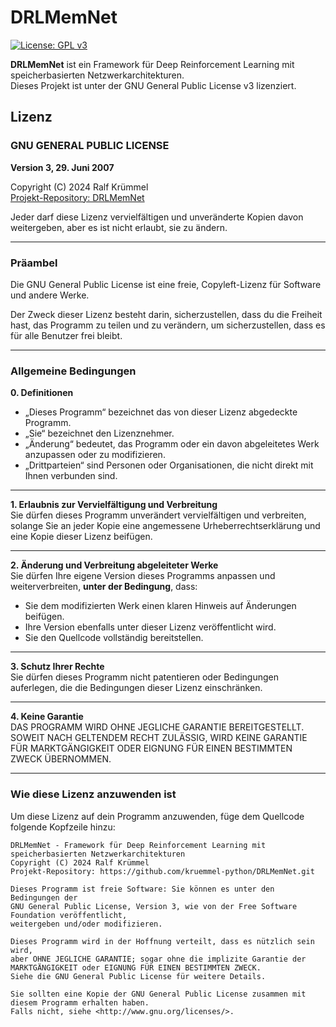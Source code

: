# DRLMemNet

[![License: GPL v3](https://img.shields.io/badge/License-GPLv3-blue.svg)](https://www.gnu.org/licenses/gpl-3.0)

**DRLMemNet** ist ein Framework für Deep Reinforcement Learning mit speicherbasierten Netzwerkarchitekturen.  
Dieses Projekt ist unter der GNU General Public License v3 lizenziert.

## Lizenz

### GNU GENERAL PUBLIC LICENSE  
**Version 3, 29. Juni 2007**  

Copyright (C) 2024 Ralf Krümmel  
[Projekt-Repository: DRLMemNet](https://github.com/kruemmel-python/DRLMemNet.git)  

Jeder darf diese Lizenz vervielfältigen und unveränderte Kopien davon weitergeben, aber es ist nicht erlaubt, sie zu ändern.

---

### Präambel

Die GNU General Public License ist eine freie, Copyleft-Lizenz für Software und andere Werke.

Der Zweck dieser Lizenz besteht darin, sicherzustellen, dass du die Freiheit hast, das Programm zu teilen und zu verändern, um sicherzustellen, dass es für alle Benutzer frei bleibt.

---

### Allgemeine Bedingungen

**0. Definitionen**  
- „Dieses Programm“ bezeichnet das von dieser Lizenz abgedeckte Programm.  
- „Sie“ bezeichnet den Lizenznehmer.  
- „Änderung“ bedeutet, das Programm oder ein davon abgeleitetes Werk anzupassen oder zu modifizieren.  
- „Drittparteien“ sind Personen oder Organisationen, die nicht direkt mit Ihnen verbunden sind.

---

**1. Erlaubnis zur Vervielfältigung und Verbreitung**  
Sie dürfen dieses Programm unverändert vervielfältigen und verbreiten, solange Sie an jeder Kopie eine angemessene Urheberrechtserklärung und eine Kopie dieser Lizenz beifügen.

---

**2. Änderung und Verbreitung abgeleiteter Werke**  
Sie dürfen Ihre eigene Version dieses Programms anpassen und weiterverbreiten, **unter der Bedingung**, dass:  
- Sie dem modifizierten Werk einen klaren Hinweis auf Änderungen beifügen.  
- Ihre Version ebenfalls unter dieser Lizenz veröffentlicht wird.  
- Sie den Quellcode vollständig bereitstellen.

---

**3. Schutz Ihrer Rechte**  
Sie dürfen dieses Programm nicht patentieren oder Bedingungen auferlegen, die die Bedingungen dieser Lizenz einschränken.

---

**4. Keine Garantie**  
DAS PROGRAMM WIRD OHNE JEGLICHE GARANTIE BEREITGESTELLT. SOWEIT NACH GELTENDEM RECHT ZULÄSSIG, WIRD KEINE GARANTIE FÜR MARKTGÄNGIGKEIT ODER EIGNUNG FÜR EINEN BESTIMMTEN ZWECK ÜBERNOMMEN.

---

### Wie diese Lizenz anzuwenden ist

Um diese Lizenz auf dein Programm anzuwenden, füge dem Quellcode folgende Kopfzeile hinzu:

```
DRLMemNet - Framework für Deep Reinforcement Learning mit speicherbasierten Netzwerkarchitekturen
Copyright (C) 2024 Ralf Krümmel
Projekt-Repository: https://github.com/kruemmel-python/DRLMemNet.git

Dieses Programm ist freie Software: Sie können es unter den Bedingungen der
GNU General Public License, Version 3, wie von der Free Software Foundation veröffentlicht,
weitergeben und/oder modifizieren.

Dieses Programm wird in der Hoffnung verteilt, dass es nützlich sein wird, 
aber OHNE JEGLICHE GARANTIE; sogar ohne die implizite Garantie der 
MARKTGÄNGIGKEIT oder EIGNUNG FÜR EINEN BESTIMMTEN ZWECK.  
Siehe die GNU General Public License für weitere Details.

Sie sollten eine Kopie der GNU General Public License zusammen mit diesem Programm erhalten haben.
Falls nicht, siehe <http://www.gnu.org/licenses/>.
```


